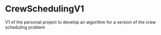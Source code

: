 # CrewSchedulingV1
V1 of the personal project to develop an algorithm for a version of the crew scheduling problem
